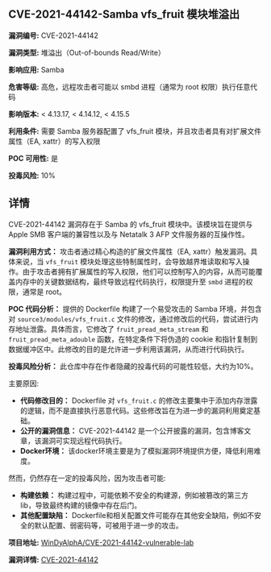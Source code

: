 ## CVE-2021-44142-Samba vfs_fruit 模块堆溢出

**漏洞编号:** CVE-2021-44142

**漏洞类型:** 堆溢出（Out-of-bounds Read/Write）

**影响应用:** Samba

**危害等级:** 高危，远程攻击者可能以 smbd 进程（通常为 root 权限）执行任意代码

**影响版本:** < 4.13.17, < 4.14.12, < 4.15.5

**利用条件:** 需要 Samba 服务器配置了 vfs_fruit 模块，并且攻击者具有对扩展文件属性（EA, xattr）的写入权限

**POC 可用性:** 是

**投毒风险:** 10%

## 详情

CVE-2021-44142 漏洞存在于 Samba 的 vfs_fruit 模块中。该模块旨在提供与 Apple SMB 客户端的兼容性以及与 Netatalk 3 AFP 文件服务器的互操作性。

**漏洞利用方式：**
攻击者通过精心构造的扩展文件属性（EA, xattr）触发漏洞。具体来说，当 `vfs_fruit` 模块处理这些特制属性时，会导致越界堆读取和写入操作。由于攻击者拥有扩展属性的写入权限，他们可以控制写入的内容，从而可能覆盖内存中的关键数据结构，最终导致远程代码执行，权限提升至 `smbd` 进程的权限，通常是 root。

**POC 代码分析：**
提供的 Dockerfile 构建了一个易受攻击的 Samba 环境，并包含对 `source3/modules/vfs_fruit.c` 文件的修改，通过修改后的代码，尝试进行内存地址泄露。具体而言，它修改了 `fruit_pread_meta_stream` 和 `fruit_pread_meta_adouble` 函数，在特定条件下将伪造的 cookie 和指针复制到数据缓冲区中。此修改的目的是允许进一步利用该漏洞，从而进行代码执行。

**投毒风险分析：**
此仓库中存在作者隐藏的投毒代码的可能性较低，大约为10%。

主要原因:
*   **代码修改目的：** Dockerfile 对 `vfs_fruit.c` 的修改主要集中于添加内存泄露的逻辑，而不是直接执行恶意代码。这些修改旨在为进一步的漏洞利用奠定基础。
*   **公开的漏洞信息：**  CVE-2021-44142 是一个公开披露的漏洞，包含博客文章，该漏洞可实现远程代码执行。
*   **Docker环境：** 该docker环境主要是为了模拟漏洞环境提供方便，降低利用难度。

然而，仍然存在一定的投毒风险，因为攻击者可能:

*   **构建依赖：** 构建过程中，可能依赖不安全的构建源，例如被篡改的第三方lib，导致最终构建的镜像中存在后门。
*   **其他配置缺陷：** Dockerfile和相关配置文件可能存在其他安全缺陷，例如不安全的默认配置、弱密码等，可被用于进一步的攻击。

**项目地址:** [WinDyAlphA/CVE-2021-44142-vulnerable-lab](https://github.com/WinDyAlphA/CVE-2021-44142-vulnerable-lab)

**漏洞详情:** [CVE-2021-44142](https://nvd.nist.gov/vuln/detail/CVE-2021-44142)